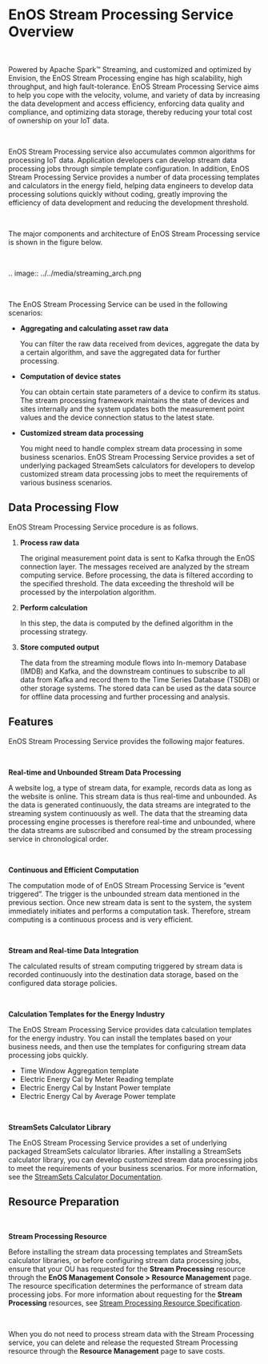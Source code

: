 # EnOS Stream Processing Service Overview

<br />

Powered by Apache Spark™ Streaming, and customized and optimized by Envision, the EnOS Stream Processing engine has high scalability, high throughput, and high fault-tolerance. EnOS Stream Processing Service aims to help you cope with the velocity, volume, and variety of data by increasing the data development and access efficiency, enforcing data quality and compliance, and optimizing data storage, thereby reducing your total cost of ownership on your IoT data.

<br />

 EnOS Stream Processing service also accumulates common algorithms for processing IoT data. Application developers can develop stream data processing jobs through simple template configuration. In addition, EnOS Stream Processing Service provides a number of data processing templates and calculators in the energy field, helping data engineers to develop data processing solutions quickly without coding, greatly improving the efficiency of data development and reducing the development threshold.

<br />

The major components and architecture of EnOS Stream Processing service is shown in the figure below.

<br />

.. image:: ../../media/streaming_arch.png

<br />

The EnOS Stream Processing Service can be used in the following scenarios:

- **Aggregating and calculating asset raw data**

  You can filter the raw data received from devices, aggregate the data by a certain algorithm, and save the aggregated data for further processing.  

- **Computation of device states**

  You can obtain certain state parameters of a device to confirm its status. The stream processing framework maintains the state of devices and sites internally and the system updates both the measurement point values and the device connection status to the latest state.

- **Customized stream data processing**

  You might need to handle complex stream data processing in some business scenarios. EnOS Stream Processing Service provides a set of underlying packaged StreamSets calculators for developers to develop customized stream data processing jobs to meet the requirements of various business scenarios.


## Data Processing Flow

EnOS Stream Processing Service procedure is as follows.

1. **Process raw data**

   The original measurement point data is sent to Kafka through the EnOS connection layer. The messages received are analyzed by the stream computing service. Before processing, the data is filtered according to the specified threshold. The data exceeding the threshold will be processed by the interpolation algorithm.

2. **Perform calculation**

   In this step, the data is computed by the defined algorithm in the processing strategy.

3. **Store computed output**

   The data from the streaming module flows into In-memory Database (IMDB) and Kafka, and the downstream continues to subscribe to all data from Kafka and record them to the Time Series Database (TSDB) or other storage systems. The stored data can be used as the data source for offline data processing and further processing and analysis.


## Features

EnOS Stream Processing Service provides the following major features.

<br />

**Real-time and Unbounded Stream Data Processing**

A website log, a type of stream data, for example, records data as long as the website is online. This stream data is thus real-time and unbounded. As the data is generated continuously, the data streams are integrated to the streaming system continuously as well. The data that the streaming data processing engine processes is therefore real-time and unbounded, where the data streams are subscribed and consumed by the stream processing service in chronological order.

<br />

**Continuous and Efficient Computation**

The computation mode of of EnOS Stream Processing Service is “event triggered”. The trigger is the unbounded stream data mentioned in the previous section. Once new stream data is sent to the system, the system immediately initiates and performs a computation task. Therefore, stream computing is a continuous process and is very efficient.

<br />

**Stream and Real-time Data Integration**

The calculated results of stream computing triggered by stream data is recorded continuously into the destination data storage, based on the configured data storage policies.

<br />

**Calculation Templates for the Energy Industry**

The EnOS Stream Processing Service provides data calculation templates for the energy industry. You can install the templates based on your business needs, and then use the templates for configuring stream data processing jobs quickly.

- Time Window Aggregation template
- Electric Energy Cal by Meter Reading template
- Electric Energy Cal by Instant Power template
- Electric Energy Cal by Average Power template

<br />

**StreamSets Calculator Library**

The EnOS Stream Processing Service provides a set of underlying packaged StreamSets calculator libraries. After installing a StreamSets calculator library, you can develop customized stream data processing jobs to meet the requirements of your business scenarios. For more information, see the [StreamSets Calculator Documentation](../../reference/streamsets/index).


## Resource Preparation

<br />

**Stream Processing Resource**

Before installing the stream data processing templates and StreamSets calculator libraries, or before configuring stream data processing jobs, ensure that your OU has requested for the **Stream Processing** resource through the **EnOS Management Console > Resource Management** page. The resource specification determines the performance of stream data processing jobs. For more information about requesting for the **Stream Processing** resources, see [Stream Processing Resource Specification](/docs/enos/en/dev/resourcemanagement/reference/stream_data_processing.html).

<br />

When you do not need to process stream data with the Stream Processing service, you can delete and release the requested Stream Processing resource through the **Resource Management** page to save costs.
